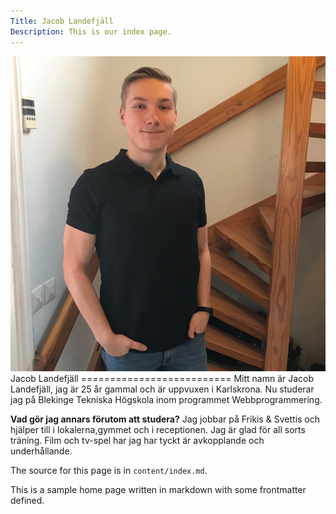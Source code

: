 ```yaml
---
Title: Jacob Landefjäll
Description: This is our index page.
---
```

<img src="assets/img/profilbild fb.jpg" alt ="bild på mig" class="image">
Jacob Landefjäll
========================== 
Mitt namn är Jacob Landefjäll, jag är 25 år gammal och är uppvuxen i Karlskrona. Nu studerar jag på Blekinge Tekniska Högskola inom programmet Webbprogrammering.



**Vad gör jag annars förutom att studera?** Jag jobbar på Frikis & Svettis och hjälper till i lokalerna,gymmet och i receptionen.
 Jag är glad för all sorts träning. Film och tv-spel har jag har tyckt är avkopplande och underhållande. 





The source for this page is in `content/index.md`.

This is a sample home page written in markdown with some frontmatter defined.
